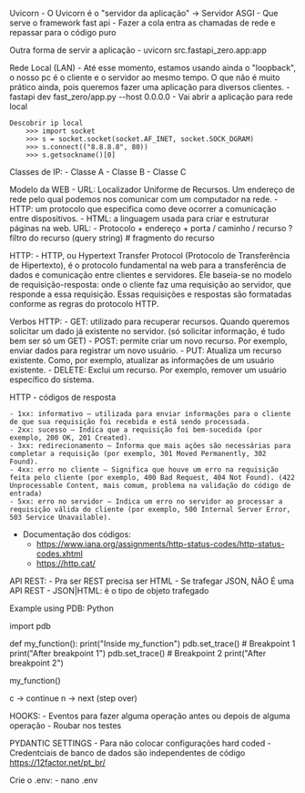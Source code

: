 Uvicorn
    - O Uvicorn é o "servidor da aplicação" -> Servidor ASGI
    - Que serve o framework fast api
    - Fazer a cola entra as chamadas de rede e repassar para o código puro

Outra forma de servir a aplicação
    - uvicorn src.fastapi_zero.app:app
  
Rede Local (LAN)
    - Até esse momento, estamos usando ainda o "loopback", o nosso pc é o cliente e o servidor ao mesmo tempo. O que não é muito prático ainda, pois queremos fazer uma aplicação para diversos clientes.
    - fastapi dev fast_zero/app.py --host 0.0.0.0
      - Vai abrir a aplicação para rede local


    Descobrir ip local
        >>> import socket
        >>> s = socket.socket(socket.AF_INET, socket.SOCK_DGRAM)
        >>> s.connect(("8.8.8.8", 80))
        >>> s.getsockname()[0]

Classes de IP:
    - Classe A
    - Classe B
    - Classe C

Modelo da WEB
    - URL: Localizador Uniforme de Recursos. Um endereço de rede pelo qual podemos nos comunicar com um computador na rede.
    - HTTP: um protocolo que especifica como deve ocorrer a comunicação entre dispositivos.
    - HTML: a linguagem usada para criar e estruturar páginas na web.
URL:
    - Protocolo + endereço + porta / caminho / recurso ? filtro do recurso (query string) # fragmento do recurso

HTTP:
    - HTTP, ou Hypertext Transfer Protocol (Protocolo de Transferência de Hipertexto), é o protocolo fundamental na web para a transferência de dados e comunicação entre clientes e servidores. Ele baseia-se no modelo de requisição-resposta: onde o cliente faz uma requisição ao servidor, que responde a essa requisição. Essas requisições e respostas são formatadas conforme as regras do protocolo HTTP.

Verbos HTTP:
    - GET: utilizado para recuperar recursos. Quando queremos solicitar um dado já existente no servidor.
  (só solicitar informação, é tudo bem ser só um GET)
    - POST: permite criar um novo recurso. Por exemplo, enviar dados para registrar um novo usuário.
    - PUT: Atualiza um recurso existente. Como, por exemplo, atualizar as informações de um usuário existente.
    - DELETE: Exclui um recurso. Por exemplo, remover um usuário específico do sistema.

HTTP - códigos de resposta

    - 1xx: informativo — utilizada para enviar informações para o cliente de que sua requisição foi recebida e está sendo processada.
    - 2xx: sucesso — Indica que a requisição foi bem-sucedida (por exemplo, 200 OK, 201 Created).
    - 3xx: redirecionamento — Informa que mais ações são necessárias para completar a requisição (por exemplo, 301 Moved Permanently, 302 Found).
    - 4xx: erro no cliente — Significa que houve um erro na requisição feita pelo cliente (por exemplo, 400 Bad Request, 404 Not Found). (422 Unprocessable Content, mais comum, problema na validação do código de entrada)
    - 5xx: erro no servidor — Indica um erro no servidor ao processar a requisição válida do cliente (por exemplo, 500 Internal Server Error, 503 Service Unavailable).
  - Documentação dos códigos:
    - https://www.iana.org/assignments/http-status-codes/http-status-codes.xhtml
    - https://http.cat/

API REST: 
    - Pra ser REST precisa ser HTML
    - Se trafegar JSON, NÃO É uma API REST
    - JSON|HTML: è o tipo de objeto trafegado



Example using PDB:
Python

import pdb

def my_function():
    print("Inside my_function")
    pdb.set_trace()  # Breakpoint 1
    print("After breakpoint 1")
    pdb.set_trace()  # Breakpoint 2
    print("After breakpoint 2")

my_function()


c -> continue
n -> next (step over)



HOOKS:
    - Eventos para fazer alguma operação antes ou depois de alguma operação
    - Roubar nos testes

PYDANTIC SETTINGS
    - Para não colocar configurações hard coded
    - Credentciais de banco de dados são independentes de código
https://12factor.net/pt_br/



Crie o .env:
    - nano .env